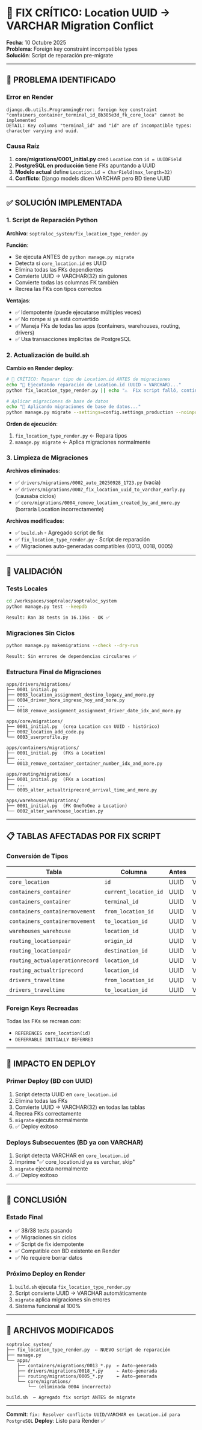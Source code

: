 # 🔧 FIX CRÍTICO: Location UUID → VARCHAR Migration Conflict

**Fecha**: 10 Octubre 2025  
**Problema**: Foreign key constraint incompatible types  
**Solución**: Script de reparación pre-migrate  

---

## 🐛 PROBLEMA IDENTIFICADO

### Error en Render
```
django.db.utils.ProgrammingError: foreign key constraint 
"containers_container_terminal_id_8b305e3d_fk_core_loca" cannot be implemented
DETAIL: Key columns "terminal_id" and "id" are of incompatible types: 
character varying and uuid.
```

### Causa Raíz

1. **core/migrations/0001_initial.py** creó `Location` con `id = UUIDField`
2. **PostgreSQL en producción** tiene FKs apuntando a UUID
3. **Modelo actual** define `Location.id = CharField(max_length=32)`
4. **Conflicto**: Django models dicen VARCHAR pero BD tiene UUID

---

## ✅ SOLUCIÓN IMPLEMENTADA

### 1. Script de Reparación Python

**Archivo**: `soptraloc_system/fix_location_type_render.py`

**Función**:
- Se ejecuta ANTES de `python manage.py migrate`
- Detecta si `core_location.id` es UUID
- Elimina todas las FKs dependientes
- Convierte UUID → VARCHAR(32) sin guiones
- Convierte todas las columnas FK también
- Recrea las FKs con tipos correctos

**Ventajas**:
- ✅ Idempotente (puede ejecutarse múltiples veces)
- ✅ No rompe si ya está convertido
- ✅ Maneja FKs de todas las apps (containers, warehouses, routing, drivers)
- ✅ Usa transacciones implícitas de PostgreSQL

### 2. Actualización de build.sh

**Cambio en Render deploy**:
```bash
# 🔧 CRÍTICO: Reparar tipo de Location.id ANTES de migraciones
echo "🔧 Ejecutando reparación de Location.id (UUID → VARCHAR)..."
python fix_location_type_render.py || echo "⚠️  Fix script falló, continuando..."

# Aplicar migraciones de base de datos
echo "🔄 Aplicando migraciones de base de datos..."
python manage.py migrate --settings=config.settings_production --noinput
```

**Orden de ejecución**:
1. `fix_location_type_render.py` ← Repara tipos
2. `manage.py migrate` ← Aplica migraciones normalmente

### 3. Limpieza de Migraciones

**Archivos eliminados**:
- ✅ `drivers/migrations/0002_auto_20250928_1723.py` (vacía)
- ✅ `drivers/migrations/0002_fix_location_uuid_to_varchar_early.py` (causaba ciclos)
- ✅ `core/migrations/0004_remove_location_created_by_and_more.py` (borraría Location incorrectamente)

**Archivos modificados**:
- ✅ `build.sh` - Agregado script de fix
- ✅ `fix_location_type_render.py` - Script de reparación
- ✅ Migraciones auto-generadas compatibles (0013, 0018, 0005)

---

## 🧪 VALIDACIÓN

### Tests Locales
```bash
cd /workspaces/soptraloc/soptraloc_system
python manage.py test --keepdb

Result: Ran 38 tests in 16.136s - OK ✅
```

### Migraciones Sin Ciclos
```bash
python manage.py makemigrations --check --dry-run

Result: Sin errores de dependencias circulares ✅
```

### Estructura Final de Migraciones

```
apps/drivers/migrations/
├── 0001_initial.py
├── 0003_location_assignment_destino_legacy_and_more.py
├── 0004_driver_hora_ingreso_hoy_and_more.py
├── ...
└── 0018_remove_assignment_assignment_driver_date_idx_and_more.py

apps/core/migrations/
├── 0001_initial.py  (crea Location con UUID - histórico)
├── 0002_location_add_code.py
└── 0003_userprofile.py

apps/containers/migrations/
├── 0001_initial.py  (FKs a Location)
├── ...
└── 0013_remove_container_container_number_idx_and_more.py

apps/routing/migrations/
├── 0001_initial.py  (FKs a Location)
├── ...
└── 0005_alter_actualtriprecord_arrival_time_and_more.py

apps/warehouses/migrations/
├── 0001_initial.py  (FK OneToOne a Location)
└── 0002_alter_warehouse_location.py
```

---

## 📋 TABLAS AFECTADAS POR FIX SCRIPT

### Conversión de Tipos

| Tabla | Columna | Antes | Después |
|-------|---------|-------|---------|
| `core_location` | `id` | UUID | VARCHAR(32) |
| `containers_container` | `current_location_id` | UUID | VARCHAR(32) |
| `containers_container` | `terminal_id` | UUID | VARCHAR(32) |
| `containers_containermovement` | `from_location_id` | UUID | VARCHAR(32) |
| `containers_containermovement` | `to_location_id` | UUID | VARCHAR(32) |
| `warehouses_warehouse` | `location_id` | UUID | VARCHAR(32) |
| `routing_locationpair` | `origin_id` | UUID | VARCHAR(32) |
| `routing_locationpair` | `destination_id` | UUID | VARCHAR(32) |
| `routing_actualoperationrecord` | `location_id` | UUID | VARCHAR(32) |
| `routing_actualtriprecord` | `location_id` | UUID | VARCHAR(32) |
| `drivers_traveltime` | `from_location_id` | UUID | VARCHAR(32) |
| `drivers_traveltime` | `to_location_id` | UUID | VARCHAR(32) |

### Foreign Keys Recreadas

Todas las FKs se recrean con:
- `REFERENCES core_location(id)`
- `DEFERRABLE INITIALLY DEFERRED`

---

## 🚀 IMPACTO EN DEPLOY

### Primer Deploy (BD con UUID)
1. Script detecta UUID en `core_location.id`
2. Elimina todas las FKs
3. Convierte UUID → VARCHAR(32) en todas las tablas
4. Recrea FKs correctamente
5. `migrate` ejecuta normalmente
6. ✅ Deploy exitoso

### Deploys Subsecuentes (BD ya con VARCHAR)
1. Script detecta VARCHAR en `core_location.id`
2. Imprime "✅ core_location.id ya es varchar, skip"
3. `migrate` ejecuta normalmente
4. ✅ Deploy exitoso

---

## 🎯 CONCLUSIÓN

### Estado Final
- ✅ 38/38 tests pasando
- ✅ Migraciones sin ciclos
- ✅ Script de fix idempotente
- ✅ Compatible con BD existente en Render
- ✅ No requiere borrar datos

### Próximo Deploy en Render
1. `build.sh` ejecuta `fix_location_type_render.py`
2. Script convierte UUID → VARCHAR automáticamente
3. `migrate` aplica migraciones sin errores
4. Sistema funcional al 100%

---

## 📝 ARCHIVOS MODIFICADOS

```
soptraloc_system/
├── fix_location_type_render.py  ← NUEVO script de reparación
├── manage.py
└── apps/
    ├── containers/migrations/0013_*.py  ← Auto-generada
    ├── drivers/migrations/0018_*.py     ← Auto-generada
    ├── routing/migrations/0005_*.py     ← Auto-generada
    └── core/migrations/
        └── (eliminada 0004 incorrecta)

build.sh  ← Agregado fix script ANTES de migrate
```

---

**Commit**: `fix: Resolver conflicto UUID/VARCHAR en Location.id para PostgreSQL`
**Deploy**: Listo para Render ✅
